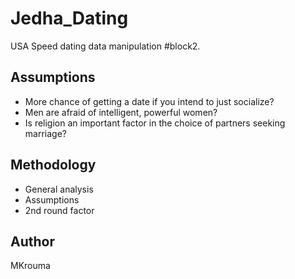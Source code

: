 # Jedha_Dating
USA Speed dating data manipulation #block2.

## Assumptions
- More chance of getting a date if you intend to just socialize?
- Men are afraid of intelligent, powerful women?
- Is religion an important factor in the choice of partners seeking marriage?

## Methodology
- General analysis
- Assumptions
- 2nd round factor

## Author
MKrouma
